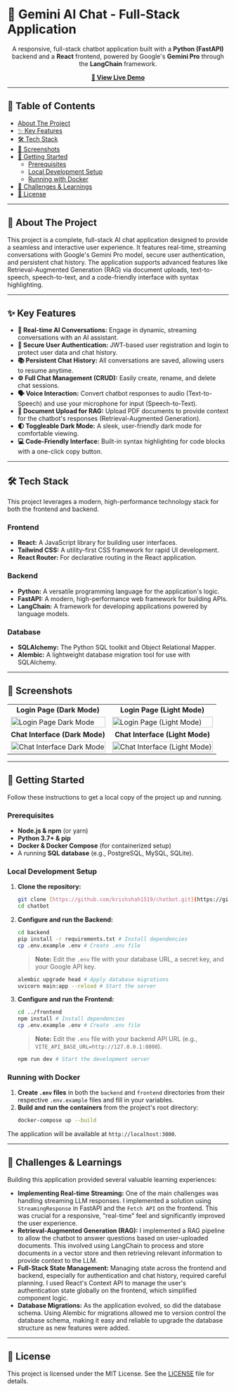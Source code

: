 # 🤖 Gemini AI Chat - Full-Stack Application

<div align="center">

A responsive, full-stack chatbot application built with a **Python (FastAPI)** backend and a **React** frontend, powered by Google's **Gemini Pro** through the **LangChain** framework.

</div>

<p align="center">
  <a href="https://chatbot-frontend-fso2.onrender.com"><strong>🚀 View Live Demo</strong></a>
</p>

---

## 📖 Table of Contents

* [About The Project](#-about-the-project)
* [✨ Key Features](#-key-features)
* [🛠️ Tech Stack](#️-tech-stack)
* [📸 Screenshots](#-screenshots)
* [🚀 Getting Started](#-getting-started)
    * [Prerequisites](#prerequisites)
    * [Local Development Setup](#local-development-setup)
    * [Running with Docker](#running-with-docker)
* [🧠 Challenges & Learnings](#-challenges--learnings)
* [📜 License](#-license)

---

## 📝 About The Project

This project is a complete, full-stack AI chat application designed to provide a seamless and interactive user experience. It features real-time, streaming conversations with Google's Gemini Pro model, secure user authentication, and persistent chat history. The application supports advanced features like Retrieval-Augmented Generation (RAG) via document uploads, text-to-speech, speech-to-text, and a code-friendly interface with syntax highlighting.

---

## ✨ Key Features

* **💬 Real-time AI Conversations:** Engage in dynamic, streaming conversations with an AI assistant.
* **🔐 Secure User Authentication:** JWT-based user registration and login to protect user data and chat history.
* **📚 Persistent Chat History:** All conversations are saved, allowing users to resume anytime.
* **⚙️ Full Chat Management (CRUD):** Easily create, rename, and delete chat sessions.
* **🗣️ Voice Interaction:** Convert chatbot responses to audio (Text-to-Speech) and use your microphone for input (Speech-to-Text).
* **📄 Document Upload for RAG:** Upload PDF documents to provide context for the chatbot's responses (Retrieval-Augmented Generation).
* **🌓 Toggleable Dark Mode:** A sleek, user-friendly dark mode for comfortable viewing.
* **💻 Code-Friendly Interface:** Built-in syntax highlighting for code blocks with a one-click copy button.

---

## 🛠️ Tech Stack

This project leverages a modern, high-performance technology stack for both the frontend and backend.

### **Frontend**

* **React:** A JavaScript library for building user interfaces.
* **Tailwind CSS:** A utility-first CSS framework for rapid UI development.
* **React Router:** For declarative routing in the React application.

### **Backend**

* **Python:** A versatile programming language for the application's logic.
* **FastAPI:** A modern, high-performance web framework for building APIs.
* **LangChain:** A framework for developing applications powered by language models.

### **Database**

* **SQLAlchemy:** The Python SQL toolkit and Object Relational Mapper.
* **Alembic:** A lightweight database migration tool for use with SQLAlchemy.

---

## 📸 Screenshots

<table>
  <tr>
    <td align="center"><strong>Login Page (Dark Mode)</strong></td>
    <td align="center"><strong>Login Page (Light Mode)</strong></td>
  </tr>
  <tr>
    <td><img alt="Login Page Dark Mode" src="https://github.com/user-attachments/assets/65a88679-f834-407f-92e6-f369c5f3329c" width="100%"></td>
    <td><img alt="Login Page (Light Mode)" src="https://github.com/user-attachments/assets/e92b185e-e18b-4de2-b5c4-892b44779e4c" width="100%"></td>
  </tr>
  <tr>
    <td align="center"><strong>Chat Interface (Dark Mode)</strong></td>
    <td align="center"><strong>Chat Interface (Light Mode)</strong></td>
  </tr>
  <tr>
    <td><img alt="Chat Interface Dark Mode" src="https://github.com/user-attachments/assets/688ea541-9d98-43da-9da4-918c4c84f641" width="100%"></td>
    <td><img alt="Chat Interface (Light Mode)" src="https://github.com/user-attachments/assets/88290af3-c096-4254-81bb-3af86fe2c816" width="100%"></td>
  </tr>
</table>

---

## 🚀 Getting Started

Follow these instructions to get a local copy of the project up and running.

### Prerequisites

* **Node.js & npm** (or yarn)
* **Python 3.7+ & pip**
* **Docker & Docker Compose** (for containerized setup)
* A running **SQL database** (e.g., PostgreSQL, MySQL, SQLite).

### Local Development Setup

1.  **Clone the repository:**
    ```bash
    git clone [https://github.com/krishshah1519/chatbot.git](https://github.com/krishshah1519/chatbot.git)
    cd chatbot
    ```

2.  **Configure and run the Backend:**
    ```bash
    cd backend
    pip install -r requirements.txt # Install dependencies
    cp .env.example .env # Create .env file
    ```
    > **Note:** Edit the `.env` file with your database URL, a secret key, and your Google API key.
    ```bash
    alembic upgrade head # Apply database migrations
    uvicorn main:app --reload # Start the server
    ```

3.  **Configure and run the Frontend:**
    ```bash
    cd ../frontend
    npm install # Install dependencies
    cp .env.example .env # Create .env file
    ```
    > **Note:** Edit the `.env` file with your backend API URL (e.g., `VITE_API_BASE_URL=http://127.0.0.1:8000`).
    ```bash
    npm run dev # Start the development server
    ```

### Running with Docker

1.  **Create `.env` files** in both the `backend` and `frontend` directories from their respective `.env.example` files and fill in your variables.
2.  **Build and run the containers** from the project's root directory:
    ```bash
    docker-compose up --build
    ```
The application will be available at `http://localhost:3000`.

---

## 🧠 Challenges & Learnings

Building this application provided several valuable learning experiences:

* **Implementing Real-time Streaming:** One of the main challenges was handling streaming LLM responses. I implemented a solution using `StreamingResponse` in FastAPI and the `Fetch API` on the frontend. This was crucial for a responsive, "real-time" feel and significantly improved the user experience.
* **Retrieval-Augmented Generation (RAG):** I implemented a RAG pipeline to allow the chatbot to answer questions based on user-uploaded documents. This involved using LangChain to process and store documents in a vector store and then retrieving relevant information to provide context to the LLM.
* **Full-Stack State Management:** Managing state across the frontend and backend, especially for authentication and chat history, required careful planning. I used React's Context API to manage the user's authentication state globally on the frontend, which simplified component logic.
* **Database Migrations:** As the application evolved, so did the database schema. Using Alembic for migrations allowed me to version control the database schema, making it easy and reliable to upgrade the database structure as new features were added.

---

## 📜 License

This project is licensed under the MIT License. See the [LICENSE](LICENSE) file for details.

